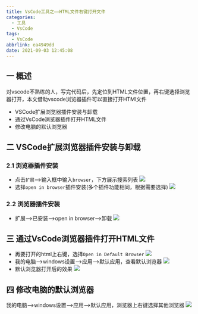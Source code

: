 ```yaml
---
title: VsCode工具之——HTML文件右键打开文件
categories:
  - 工具
  - VsCode
tags:
  - VsCode
abbrlink: ea4949dd
date: 2021-09-03 12:45:08
---
```

## 一 概述

对vscode不熟练的人，写完代码后，先定位到HTML文件位置，再右键选择浏览器打开，本文借助vscode浏览器插件可以直接打开HTMl文件

* VSCode扩展浏览器插件安装与卸载
* 通过VsCode浏览器插件打开HTML文件
* 修改电脑的默认浏览器

<!--more-->

## 二  VSCode扩展浏览器插件安装与卸载

### 2.1 浏览器插件安装

* 点击`扩展`——>输入框中输入`browser`，下方展示搜索列表
  ![][1]
* 选择`open in browser`插件安装(多个插件功能相同，根据需要选择)
  ![][2]
### 2.2 浏览器插件安装
* 扩展——>已安装——>open in browser——>卸载
  ![][3]

## 三 通过VsCode浏览器插件打开HTML文件
* 再要打开的html上右键，选择`Open in Default Browser`
  ![][4]
* 我的电脑——>windows设置——>应用——>默认应用，查看默认浏览器
  ![][5]
* 默认浏览器打开后的效果
  ![][6]
## 四 修改电脑的默认浏览器
我的电脑——>windows设置——>应用——>默认应用，浏览器上右键选择其他浏览器
![][7]




[1]:https://fastly.jsdelivr.net/gh/PGzxc/CDN@master/blog-image/vscode-browser-plugin-search-borwser.png
[2]:https://fastly.jsdelivr.net/gh/PGzxc/CDN@master/blog-image/vscode-browser-plugin-install.png
[3]:https://fastly.jsdelivr.net/gh/PGzxc/CDN@master/blog-image/vscode-browser-plugin-uninstall.png
[4]:https://fastly.jsdelivr.net/gh/PGzxc/CDN@master/blog-image/vscode-browser-html-open-default.png
[5]:https://fastly.jsdelivr.net/gh/PGzxc/CDN@master/blog-image/vscode-browser-computer-browser-default.png
[6]:https://fastly.jsdelivr.net/gh/PGzxc/CDN@master/blog-image/vscode-browser-open-default-browser.png
[7]:https://fastly.jsdelivr.net/gh/PGzxc/CDN@master/blog-image/vscode-browser-pc-change-default.png